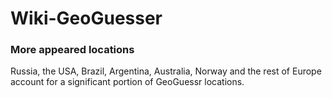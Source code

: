 # Wiki-GeoGuesser

### More appeared locations
Russia, the USA, Brazil, Argentina, Australia, Norway and the rest of Europe account for a significant portion of GeoGuessr locations.
